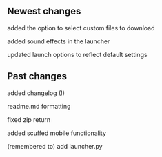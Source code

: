 ## Newest changes

added the option to select custom files to download

added sound effects in the launcher

updated launch options to reflect default settings

## Past changes

added changelog (!)

readme.md formatting

fixed zip return

added scuffed mobile functionality

(remembered to) add launcher.py